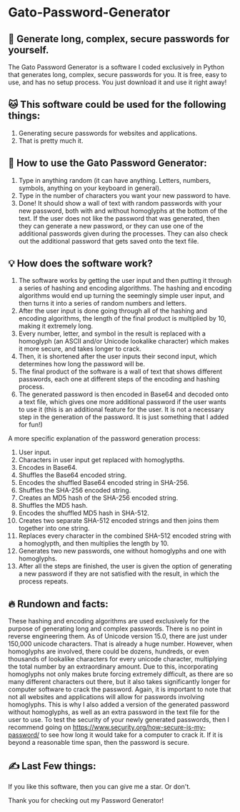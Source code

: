 # Gato-Password-Generator
## 🐍 Generate long, complex, secure passwords for yourself.

The Gato Password Generator is a software I coded exclusively in Python that generates long, complex, secure passwords for you. It is free, easy to use, and has no setup process. You just download it and use it right away!

## 🐱 This software could be used for the following things:

1. Generating secure passwords for websites and applications.
2. That is pretty much it.

## 🌟 How to use the Gato Password Generator:

1. Type in anything random (it can have anything. Letters, numbers, symbols, anything on your keyboard in general).
2. Type in the number of characters you want your new password to have.
3. Done! It should show a wall of text with random passwords with your new password, both with and without homoglyphs at the bottom of the text. If the user does not like the password that was generated, then they can generate a new password, or they can use one of the additional passwords given during the processes. They can also check out the additional password that gets saved onto the text file.

## 💡 How does the software work?

1. The software works by getting the user input and then putting it through a series of hashing and encoding algorithms. The hashing and encoding algorithms would end up turning the seemingly simple user input, and then turns it into a series of random numbers and letters.
2. After the user input is done going through all of the hashing and encoding algorithms, the length of the final product is multiplied by 10, making it extremely long.
3. Every number, letter, and symbol in the result is replaced with a homoglyph (an ASCII and/or Unicode lookalike character) which makes it more secure, and takes longer to crack.
4. Then, it is shortened after the user inputs their second input, which determines how long the password will be.
5. The final product of the software is a wall of text that shows different passwords, each one at different steps of the encoding and hashing process.
6. The generated password is then encoded in Base64 and decoded onto a text file, which gives one more additional password if the user wants to use it (this is an additional feature for the user. It is not a necessary step in the generation of the password. It is just something that I added for fun!)

A more specific explanation of the password generation process:

1. User input.
2. Characters in user input get replaced with homoglypths.
3. Encodes in Base64.
4. Shuffles the Base64 encoded string.
5. Encodes the shuffled Base64 encoded string in SHA-256.
6. Shuffles the SHA-256 encoded string.
7. Creates an MD5 hash of the SHA-256 encoded string.
8. Shuffles the MD5 hash.
9. Encodes the shuffled MD5 hash in SHA-512.
10. Creates two separate SHA-512 encoded strings and then joins them together into one string.
11. Replaces every character in the combined SHA-512 encoded string with a homoglypth, and then multiplies the length by 10.
12. Generates two new passwords, one without homoglyphs and one with homoglyphs.
13. After all the steps are finished, the user is given the option of generating a new password if they are not satisfied with the result, in which the process repeats.

## 🔥 Rundown and facts:

These hashing and encoding algorithms are used exclusively for the purpose of generating long and complex passwords. There is no point in reverse engineering them.
As of Unicode version 15.0, there are just under 150,000 unicode characters. That is already a huge number. However, when homoglyphs are involved, there could be dozens, hundreds, or even thousands of lookalike characters for every unicode character, multiplying the total number by an extraordinary amount. Due to this, incorporating homoglyphs not only makes brute forcing extremely difficult, as there are so many different characters out there, but it also takes significantly longer for computer software to crack the password.
Again, it is important to note that not all websites and applications will allow for passwords involving homoglyphs. This is why I also added a version of the generated password without homoglyphs, as well as an extra password in the text file for the user to use.
To test the security of your newly generated passwords, then I recommend going on https://www.security.org/how-secure-is-my-password/ to see how long it would take for a computer to crack it. If it is beyond a reasonable time span, then the password is secure.

## ✍ Last Few things:

If you like this software, then you can give me a star. Or don't.

Thank you for checking out my Password Generator!
